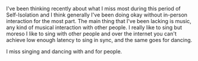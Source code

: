 I've been thinking recently about what I miss most during this period of Self-Isolation and I think generally I've been doing okay without in-person interaction for the most part.
The main thing that I've been lacking is music, any kind of musical interaction with other people.
I really like to sing but moreso I like to sing with other people and over the internet you can't achieve low enough latency to sing in sync, and the same goes for dancing.

I miss singing and dancing with and for people.

